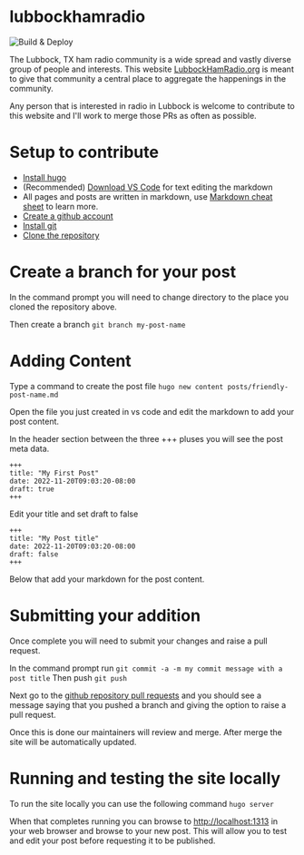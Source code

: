 # lubbockhamradio
![Build & Deploy](https://github.com/cliffcolvin/lubbockhamradio/actions/workflows/hugo.yaml/badge.svg)

The Lubbock, TX ham radio community is a wide spread and vastly diverse group of people and interests. This website [LubbockHamRadio.org](https://lubbockhamradio.org) is meant to give that community a central place to aggregate the happenings in the community.

Any person that is interested in radio in Lubbock is welcome to contribute to this website and I'll work to merge those PRs as often as possible.

# Setup to contribute
- [Install hugo](https://gohugo.io/installation/)
- (Recommended) [Download VS Code](https://code.visualstudio.com/download) for text editing the markdown 
- All pages and posts are written in markdown, use [Markdown cheat sheet](https://www.markdownguide.org/cheat-sheet/) to learn more.
- [Create a github account](https://github.com/join)
- [Install git](https://github.com/git-guides/install-git)
- [Clone the repository](https://docs.github.com/en/repositories/creating-and-managing-repositories/cloning-a-repository)

# Create a branch for your post
In the command prompt you will need to change directory to the place you cloned the repository above.

Then create a branch
`git branch my-post-name`

# Adding Content

Type a command to create the post file
`hugo new content posts/friendly-post-name.md`

Open the file you just created in vs code and edit the markdown to add your post content.

In the header section between the three +++ pluses you will see the post meta data.
```
+++
title: "My First Post"
date: 2022-11-20T09:03:20-08:00
draft: true
+++
```

Edit your title and set draft to false

```
+++
title: "My Post title"
date: 2022-11-20T09:03:20-08:00
draft: false
+++
```


Below that add your markdown for the post content.

# Submitting your addition

Once complete you will need to submit your changes and raise a pull request.

In the command prompt run
`git commit -a -m my commit message with a post title`
Then push 
`git push`

Next go to the [github repository pull requests](https://github.com/cliffcolvin/lubbockhamradio/pulls) and you should see a message saying that you pushed a branch and giving the option to raise a pull request.

Once this is done our maintainers will review and merge. After merge the site will be automatically updated.


# Running and testing the site locally

To run the site locally you can use the following command
`hugo server`

When that completes running you can browse to [http://localhost:1313](http://localhost:1313/) in your web browser and browse to your new post. This will allow you to test and edit your post before requesting it to be published.